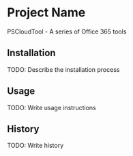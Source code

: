 # Project Name

PSCloudTool - A series of Office 365 tools

## Installation

TODO: Describe the installation process

## Usage

TODO: Write usage instructions

## History

TODO: Write history